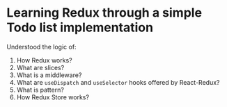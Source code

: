 # Learning Redux through a simple Todo list implementation

Understood the logic of:

1. How Redux works?
2. What are slices?
3. What is a middleware?
4. What are `useDispatch` and `useSelector` hooks offered by React-Redux?
5. What is <Provider> pattern?
6. How Redux Store works?
